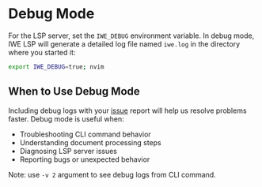 # Debug Mode

For the LSP server, set the `IWE_DEBUG` environment variable. In debug mode, IWE LSP will generate a detailed log file named `iwe.log` in the directory where you started it:

```bash
export IWE_DEBUG=true; nvim
```

## When to Use Debug Mode

Including debug logs with your [issue](https://github.com/iwe-org/iwe/issues) report will help us resolve problems faster. Debug mode is useful when:

- Troubleshooting CLI command behavior
- Understanding document processing steps
- Diagnosing LSP server issues
- Reporting bugs or unexpected behavior

Note: use `-v 2` argument to see debug logs from CLI command.
